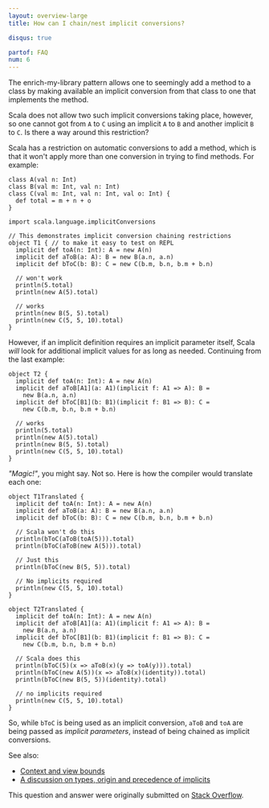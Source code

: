 ```yaml
---
layout: overview-large
title: How can I chain/nest implicit conversions?

disqus: true

partof: FAQ
num: 6
---
```


The enrich-my-library pattern allows one to seemingly add a method to a class by
making available an implicit conversion from that class to one that implements
the method.

Scala does not allow two such implicit conversions taking place, however, so
one cannot got from `A` to `C` using an implicit `A` to `B` and another
implicit `B` to `C`. Is there a way around this restriction?

Scala has a restriction on automatic conversions to add a method, which is that
it won't apply more than one conversion in trying to find methods. For example:

    class A(val n: Int)
    class B(val m: Int, val n: Int)
    class C(val m: Int, val n: Int, val o: Int) {
      def total = m + n + o
    }

    import scala.language.implicitConversions

    // This demonstrates implicit conversion chaining restrictions
    object T1 { // to make it easy to test on REPL
      implicit def toA(n: Int): A = new A(n)
      implicit def aToB(a: A): B = new B(a.n, a.n)
      implicit def bToC(b: B): C = new C(b.m, b.n, b.m + b.n)

      // won't work
      println(5.total)
      println(new A(5).total)

      // works
      println(new B(5, 5).total)
      println(new C(5, 5, 10).total)
    }

However, if an implicit definition requires an implicit parameter itself, Scala
_will_ look for additional implicit values for as long as needed. Continuing from
the last example:

    object T2 {
      implicit def toA(n: Int): A = new A(n)
      implicit def aToB[A1](a: A1)(implicit f: A1 => A): B =
        new B(a.n, a.n)
      implicit def bToC[B1](b: B1)(implicit f: B1 => B): C =
        new C(b.m, b.n, b.m + b.n)

      // works
      println(5.total)
      println(new A(5).total)
      println(new B(5, 5).total)
      println(new C(5, 5, 10).total)
    }

_"Magic!"_, you might say. Not so. Here is how the compiler would translate each
one:

    object T1Translated {
      implicit def toA(n: Int): A = new A(n)
      implicit def aToB(a: A): B = new B(a.n, a.n)
      implicit def bToC(b: B): C = new C(b.m, b.n, b.m + b.n)

      // Scala won't do this
      println(bToC(aToB(toA(5))).total)
      println(bToC(aToB(new A(5))).total)

      // Just this
      println(bToC(new B(5, 5)).total)

      // No implicits required
      println(new C(5, 5, 10).total)
    }

    object T2Translated {
      implicit def toA(n: Int): A = new A(n)
      implicit def aToB[A1](a: A1)(implicit f: A1 => A): B =
        new B(a.n, a.n)
      implicit def bToC[B1](b: B1)(implicit f: B1 => B): C =
        new C(b.m, b.n, b.m + b.n)

      // Scala does this
      println(bToC(5)(x => aToB(x)(y => toA(y))).total)
      println(bToC(new A(5))(x => aToB(x)(identity)).total)
      println(bToC(new B(5, 5))(identity).total)

      // no implicits required
      println(new C(5, 5, 10).total)
    }

So, while `bToC` is being used as an implicit conversion, `aToB` and `toA` are
being passed as _implicit parameters_, instead of being chained as implicit
conversions.

See also:

* [Context and view bounds](context-and-view-bounds.html)
* [A discussion on types, origin and precedence of implicits](finding-implicits.html)

This question and answer were originally submitted on [Stack Overflow][1].

  [1]: http://stackoverflow.com/questions/5332801/how-can-i-chain-implicits-in-scala/5332804
